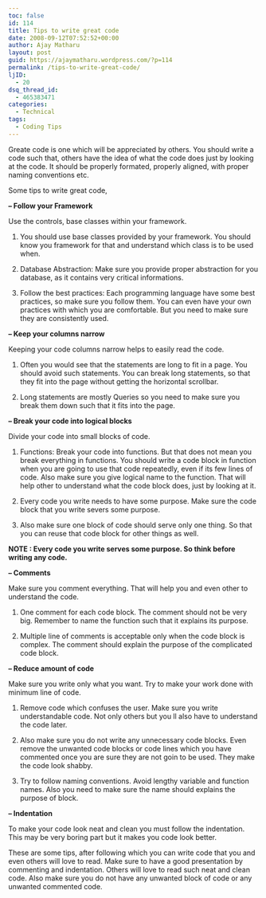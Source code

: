```yaml
---
toc: false
id: 114
title: Tips to write great code
date: 2008-09-12T07:52:52+00:00
author: Ajay Matharu
layout: post
guid: https://ajaymatharu.wordpress.com/?p=114
permalink: /tips-to-write-great-code/
ljID:
  - 20
dsq_thread_id:
  - 465383471
categories:
  - Technical
tags:
  - Coding Tips
---
```

Greate code is one which will be appreciated by others. You should write a code such that, others have the idea of what the code does just by looking at the code. It should be properly formated, properly aligned, with proper naming conventions etc.

Some tips to write great code,

**&#8211; Follow your Framework**

Use the controls, base classes within your framework.

1) You should use base classes provided by your framework. You should know you framework for that and understand which class is to be used when.

2) Database Abstraction: Make sure you provide proper abstraction for you database, as it contains very critical informations.

3) Follow the best practices: Each programming language have some best practices, so make sure you follow them. You can even have your own practices with which you are comfortable. But you need to make sure they are consistently used.

**&#8211; Keep your columns narrow**

Keeping your code columns narrow helps to easily read the code.

1) Often you would see that the statements are long to fit in a page. You should avoid such statements. You can break long statements, so that they fit into the page without getting the horizontal scrollbar.

2) Long statements are mostly Queries so you need to make sure you break them down such that it fits into the page.

**&#8211; Break your code into logical blocks**

Divide your code into small blocks of code.

1) Functions: Break your code into functions. But that does not mean you break everything in functions. You should write a code block in function when you are going to use that code repeatedly, even if its few lines of code. Also make sure you give logical name to the function. That will help other to understand what the code block does, just by looking at it.

2) Every code you write needs to have some purpose. Make sure the code block that you write severs some purpose.

3) Also make sure one block of code should serve only one thing. So that you can reuse that code block for other things as well.

**NOTE : Every code you write serves some purpose. So think before writing any code.**

**&#8211; Comments**

Make sure you comment everything. That will help you and even other to understand the code.

1) One comment for each code block. The comment should not be very big. Remember to name the function such that it explains its purpose.

2) Multiple line of comments is acceptable only when the code block is complex. The comment should explain the purpose of the complicated code block.

**&#8211; Reduce amount of code**

Make sure you write only what you want. Try to make your work done with minimum line of code.

1) Remove code which confuses the user. Make sure you write understandable code. Not only others but you ll also have to understand the code later.

2) Also make sure you do not write any unnecessary code blocks. Even remove the unwanted code blocks or code lines which you have commented once you are sure they are not goin to be used. They make the code look shabby.

3) Try to follow naming conventions. Avoid lengthy variable and function names. Also you need to make sure the name should explains the purpose of block.

**&#8211; Indentation**

To make your code look neat and clean you must follow the indentation. This may be very boring part but it makes you code look better.

These are some tips, after following which you can write code that you and even others will love to read. Make sure to have a good presentation by commenting and indentation. Others will love to read such neat and clean code. Also make sure you do not have any unwanted block of code or any unwanted commented code.
